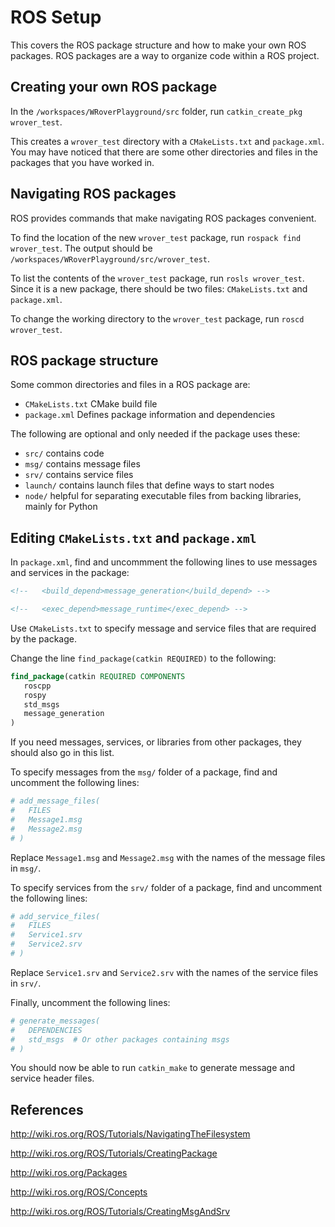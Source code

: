 # ROS Setup

This covers the ROS package structure and how to make your own ROS packages.
ROS packages are a way to organize code within a ROS project.

## Creating your own ROS package

In the `/workspaces/WRoverPlayground/src` folder, run `catkin_create_pkg wrover_test`.

This creates a `wrover_test` directory with a `CMakeLists.txt` and `package.xml`.
You may have noticed that there are some other directories and files in the packages that you have worked in.

## Navigating ROS packages

ROS provides commands that make navigating ROS packages convenient.

To find the location of the new `wrover_test` package, run `rospack find wrover_test`.
The output should be `/workspaces/WRoverPlayground/src/wrover_test`.

To list the contents of the `wrover_test` package, run `rosls wrover_test`.
Since it is a new package, there should be two files: `CMakeLists.txt` and `package.xml`.

To change the working directory to the `wrover_test` package, run `roscd wrover_test`.

## ROS package structure

Some common directories and files in a ROS package are:

* `CMakeLists.txt` CMake build file
* `package.xml` Defines package information and dependencies

The following are optional and only needed if the package uses these:
* `src/` contains code
* `msg/` contains message files
* `srv/` contains service files
* `launch/` contains launch files that define ways to start nodes
* `node/` helpful for separating executable files from backing libraries, mainly for Python 

## Editing `CMakeLists.txt` and `package.xml`

In `package.xml`, find and uncommment the following lines to use messages and services in the package:
```XML
<!--   <build_depend>message_generation</build_depend> -->
```
```XML
<!--   <exec_depend>message_runtime</exec_depend> -->
```

Use `CMakeLists.txt` to specify message and service files that are required by the package.

Change the line `find_package(catkin REQUIRED)` to the following:
```CMake
find_package(catkin REQUIRED COMPONENTS
   roscpp
   rospy
   std_msgs
   message_generation
)
```
If you need messages, services, or libraries from other packages, they should also go in this list.

To specify messages from the `msg/` folder of a package, find and uncomment the following lines:
```CMake
# add_message_files(
#   FILES
#   Message1.msg
#   Message2.msg
# )
```
Replace `Message1.msg` and `Message2.msg` with the names of the message files in `msg/`.

To specify services from the `srv/` folder of a package, find and uncomment the following lines:
```CMake
# add_service_files(
#   FILES
#   Service1.srv
#   Service2.srv
# )
```
Replace `Service1.srv` and `Service2.srv` with the names of the service files in `srv/`.

Finally, uncomment the following lines:
```CMake
# generate_messages(
#   DEPENDENCIES
#   std_msgs  # Or other packages containing msgs
# )
```

You should now be able to run `catkin_make` to generate message and service header files.

## References

http://wiki.ros.org/ROS/Tutorials/NavigatingTheFilesystem

http://wiki.ros.org/ROS/Tutorials/CreatingPackage

http://wiki.ros.org/Packages

http://wiki.ros.org/ROS/Concepts

http://wiki.ros.org/ROS/Tutorials/CreatingMsgAndSrv
